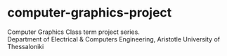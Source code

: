 # computer-graphics-project
Computer Graphics Class term project series. \
Department of Electrical &amp; Computers Engineering, Aristotle University of Thessaloniki
